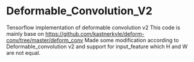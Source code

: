 # Deformable_Convolution_V2
Tensorflow implementation of deformable convolution v2
This code is mainly base on https://github.com/kastnerkyle/deform-conv/tree/master/deform_conv 
Made some modification according to Deformable_convolution v2 and support for input_feature which H and W are not equal.

